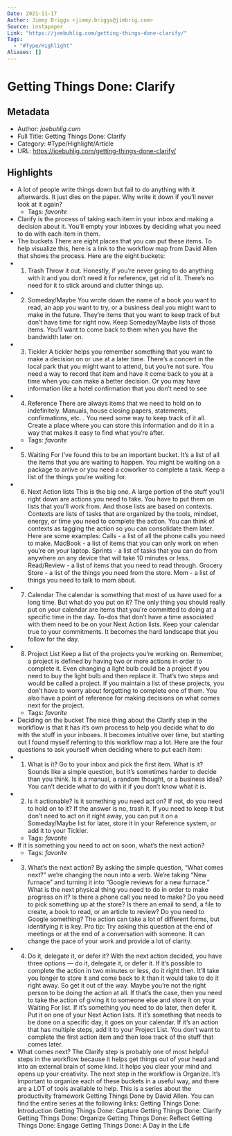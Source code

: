 ```yaml
---
Date: 2021-11-17
Author: Jimmy Briggs <jimmy.briggs@jimbrig.com>
Source: instapaper
Link: "https://joebuhlig.com/getting-things-done-clarify/"
Tags:
  - "#Type/Highlight"
Aliases: []
---
```


# Getting Things Done: Clarify

## Metadata

* Author: *joebuhlig.com*
* Full Title: Getting Things Done: Clarify
* Category: #Type/Highlight/Article
* URL: https://joebuhlig.com/getting-things-done-clarify/

## Highlights

* A lot of people write things down but fail to do anything with it afterwards. It just dies on the paper. Why write it down if you’ll never look at it again?
  * Tags: *favorite* 
* Clarify is the process of taking each item in your inbox and making a decision about it. You’ll empty your inboxes by deciding what you need to do with each item in them.
* The buckets
  There are eight places that you can put these items. To help visualize this, here is a link to the workflow map from David Allen that shows the process. Here are the eight buckets:
* 
  1. Trash
     Throw it out. Honestly, if you’re never going to do anything with it and you don’t need it for reference, get rid of it. There’s no need for it to stick around and clutter things up.
* 
  2. Someday/Maybe
     You wrote down the name of a book you want to read, an app you want to try, or a business deal you might want to make in the future. They’re items that you want to keep track of but don’t have time for right now. Keep Someday/Maybe lists of those items. You’ll want to come back to them when you have the bandwidth later on.
* 
  3. Tickler
     A tickler helps you remember something that you want to make a decision on or use at a later time. There’s a concert in the local park that you might want to attend, but you’re not sure. You need a way to record that item and have it come back to you at a time when you can make a better decision. Or you may have information like a hotel confirmation that you don’t need to see
* 
  4. Reference
     There are always items that we need to hold on to indefinitely. Manuals, house closing papers, statements, confirmations, etc… You need some way to keep track of it all. Create a place where you can store this information and do it in a way that makes it easy to find what you’re after.
  * Tags: *favorite* 
* 
  5. Waiting For
     I’ve found this to be an important bucket. It’s a list of all the items that you are waiting to happen. You might be waiting on a package to arrive or you need a coworker to complete a task. Keep a list of the things you’re waiting for.
* 
  6. Next Action lists
     This is the big one. A large portion of the stuff you’ll right down are actions you need to take. You have to put them on lists that you’ll work from. And those lists are based on contexts.
     Contexts are lists of tasks that are organized by the tools, mindset, energy, or time you need to complete the action. You can think of contexts as tagging the action so you can consolidate them later. Here are some examples:
     Calls - a list of all the phone calls you need to make.
     MacBook - a list of items that you can only work on when you’re on your laptop.
     Sprints - a list of tasks that you can do from anywhere on any device that will take 10 minutes or less.
     Read/Review - a list of items that you need to read through.
     Grocery Store - a list of the things you need from the store.
     Mom - a list of things you need to talk to mom about.
* 
  7. Calendar
     The calendar is something that most of us have used for a long time. But what do you put on it? The only thing you should really put on your calendar are items that you’re committed to doing at a specific time in the day. To-dos that don’t have a time associated with them need to be on your Next Action lists. Keep your calendar true to your commitments. It becomes the hard landscape that you follow for the day.
* 
  8. Project List
     Keep a list of the projects you’re working on. Remember, a project is defined by having two or more actions in order to complete it. Even changing a light bulb could be a project if you need to buy the light bulb and then replace it. That’s two steps and would be called a project.
     If you maintain a list of these projects, you don’t have to worry about forgetting to complete one of them. You also have a point of reference for making decisions on what comes next for the project.
  * Tags: *favorite* 
* Deciding on the bucket
  The nice thing about the Clarify step in the workflow is that it has it’s own process to help you decide what to do with the stuff in your inboxes. It becomes intuitive over time, but starting out I found myself referring to this workflow map a lot. Here are the four questions to ask yourself when deciding where to put each item:
* 
  1. What is it?
     Go to your inbox and pick the first item. What is it? Sounds like a simple question, but it’s sometimes harder to decide than you think. Is it a manual, a random thought, or a business idea? You can’t decide what to do with it if you don’t know what it is.
* 
  2. Is it actionable?
     Is it something you need act on? If not, do you need to hold on to it? If the answer is no, trash it. If you need to keep it but don’t need to act on it right away, you can put it on a Someday/Maybe list for later, store it in your Reference system, or add it to your Tickler.
  * Tags: *favorite* 
* If it is something you need to act on soon, what’s the next action?
  * Tags: *favorite* 
* 
  3. What’s the next action?
     By asking the simple question, “What comes next?” we’re changing the noun into a verb. We’re taking “New furnace” and turning it into “Google reviews for a new furnace.” What is the next physical thing you need to do in order to make progress on it?
     Is there a phone call you need to make? Do you need to pick something up at the store? Is there an email to send, a file to create, a book to read, or an article to review? Do you need to Google something? The action can take a lot of different forms, but identifying it is key.
     Pro tip: Try asking this question at the end of meetings or at the end of a conversation with someone. It can change the pace of your work and provide a lot of clarity.
* 
  4. Do it, delegate it, or defer it?
     With the next action decided, you have three options — do it, delegate it, or defer it.
     If it’s possible to complete the action in two minutes or less, do it right then. It’ll take you longer to store it and come back to it than it would take to do it right away. So get it out of the way.
     Maybe you’re not the right person to be doing the action at all. If that’s the case, then you need to take the action of giving it to someone else and store it on your Waiting For list.
     If it’s something you need to do later, then defer it. Put it on one of your Next Action lists. If it’s something that needs to be done on a specific day, it goes on your calendar.
     If it’s an action that has multiple steps, add it to your Project List. You don’t want to complete the first action item and then lose track of the stuff that comes later.
* What comes next?
  The Clarify step is probably one of most helpful steps in the workflow because it helps get things out of your head and into an external brain of some kind. It helps you clear your mind and opens up your creativity.
  The next step in the workflow is Organize. It’s important to organize each of these buckets in a useful way, and there are a LOT of tools available to help.
  This is a series about the productivity framework Getting Things Done by David Allen. You can find the entire series at the following links:
  Getting Things Done: Introduction
  Getting Things Done: Capture
  Getting Things Done: Clarify
  Getting Things Done: Organize
  Getting Things Done: Reflect
  Getting Things Done: Engage
  Getting Things Done: A Day in the Life
